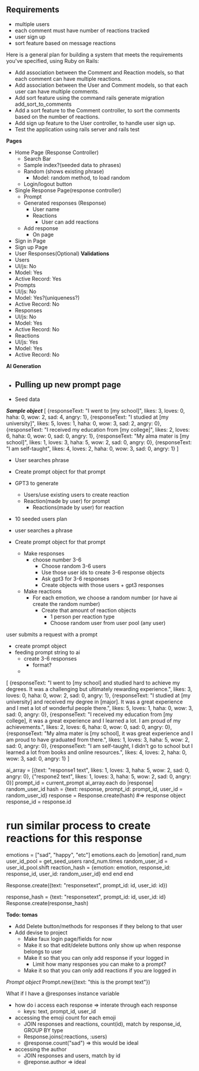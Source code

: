 ## Requirements
- multiple users
- each comment must have number of reactions tracked
- user sign up
- sort feature based on message reactions

Here is a general plan for building a system that meets the requirements you've specified, using Ruby on Rails:

- Add association between the Comment and Reaction models, so that each comment can have multiple reactions.
- Add association between the User and Comment models, so that each user can have multiple comments.
- Add sort feature using the command rails generate migration add_sort_to_comments
- Add a sort feature to the Comment controller, to sort the comments based on the number of reactions.
- Add sign up feature to the User controller, to handle user sign up.
- Test the application using rails server and rails test

**Pages**
- Home Page (Response Controller)
  - Search Bar
  - Sample index?(seeded data to phrases)
  - Random (shows existing phrase)
    - Model: random method, to load random 
  - Login/logout button
- Single Response Page(response controller)
  - Prompt
  - Generated responses (Response)
    - User name
    - Reactions
      - User can add reactions
  - Add response
    - On page
- Sign in Page
- Sign up Page
- User Responses(Optional)
 **Validations**
 - Users
  - UI/js: No
  - Model: Yes
  - Active Record: Yes
 - Prompts
  - UI/js: No
  - Model: Yes?(uniqueness?)
  - Active Record: No
 - Responses
  - UI/js: No
  - Model: Yes
  - Active Record: No
 - Reactions
  - UI/js: Yes
  - Model: Yes
  - Active Record: No

**AI Generation**
- Pulling up new prompt page
  - 
- Seed data

***Sample object***
[
  {responseText: "I went to [my school]", likes: 3, loves: 0, haha: 0, wow: 2, sad: 4, angry: 1},
  {responseText: "I studied at [my university]", likes: 5, loves: 1, haha: 0, wow: 3, sad: 2, angry: 0},
  {responseText: "I received my education from [my college]", likes: 2, loves: 6, haha: 0, wow: 0, sad: 0, angry: 1},
  {responseText: "My alma mater is [my school]", likes: 1, loves: 3, haha: 5, wow: 2, sad: 0, angry: 0},
  {responseText: "I am self-taught", likes: 4, loves: 2, haha: 0, wow: 3, sad: 0, angry: 1}
]

- User searches phrase
- Create prompt object for that prompt
- GPT3 to generate
  - Users/use existing users to create reaction
  - Reaction(made by user) for prompt
    - Reactions(made by user) for reaction

- 10 seeded users plan
- user searches a phrase
- Create prompt object for that prompt
  - Make responses
    - choose number 3-6
      - Choose random 3-6 users
      - Use those user ids to create 3-6 response objects
      - Ask gpt3 for 3-6 responses
      - Create objects with those users + gpt3 responses
  - Make reactions
    - For each emotion, we choose a random number (or have ai create the random number)
      - Create that amount of reaction objects
        - 1 person per reaction type
        - Choose random user from user pool (any user)

user submits a request with a prompt
  - create prompt object
  - feeding prompt string to ai
    - create 3-6 responses
      - format?
    - 

[
  {responseText: "I went to [my school] and studied hard to achieve my degrees. It was a challenging but ultimately rewarding experience.", likes: 3, loves: 0, haha: 0, wow: 2, sad: 0, angry: 1},
  {responseText: "I studied at [my university] and received my degree in [major]. It was a great experience and I met a lot of wonderful people there.", likes: 5, loves: 1, haha: 0, wow: 3, sad: 0, angry: 0},
  {responseText: "I received my education from [my college], it was a great experience and I learned a lot. I am proud of my achievements.", likes: 2, loves: 6, haha: 0, wow: 0, sad: 0, angry: 0},
  {responseText: "My alma mater is [my school], it was great experience and I am proud to have graduated from there.", likes: 1, loves: 3, haha: 5, wow: 2, sad: 0, angry: 0},
  {responseText: "I am self-taught, I didn't go to school but I learned a lot from books and online resources.", likes: 4, loves: 2, haha: 0, wow: 3, sad: 0, angry: 1}
]

ai_array = [{text: "response1 text", likes: 1, loves: 3, haha: 5, wow: 2, sad: 0, angry: 0}, {"respone2 text", likes: 1, loves: 3, haha: 5, wow: 2, sad: 0, angry: 0}]
prompt_id = current_prompt
ai_array.each do |response|
  random_user_id
  hash = {text: response, prompt_id: prompt_id, user_id = random_user_id}
  response = Response.create(hash) #=> response object
  response_id = response.id
  # run similar process to create reactions for this response
  emotions = ["sad", "happy", "etc"]
  emotions.each do |emotion|
    rand_num
    user_id_pool = get_seed_users
    rand_num.times
      random_user_id = user_id_pool.shift
      reaction_hash = {emotion: emotion, response_id: response_id, user_id: random_user_id}
    end
  end
end


Response.create({text: "responsetext", prompt_id: id, user_id: id})

response_hash = {text: "responsetext", prompt_id: id, user_id: id}
Response.create(response_hash)

**Todo: tomas**
- Add Delete button/methods for responses if they belong to that user
- Add devise to project
  - Make faux login page/fields for now
  - Make it so that edit/delete buttons only show up when response belongs to user
  - Make it so that you can only add response if your logged in
    - Limit how many responses you can make to a prompt?
  - Make it so that you can only add reactions if you are logged in

*Prompt object*
Prompt.new({text: "this is the prompt text"})

What if I have a @responses instance variable
- how do i access each response => interate through each response
  - keys: text, prompt_id, user_id
- accessing the emoji count for each emoji
  - JOIN responses and reactions, count(id), match by response_id, GROUP BY type
  - Response.joins(:reactions, :users)
  - @response.count("sad") => this would be ideal
- accessing the author
  - JOIN responses and users, match by id
  - @reponse.author => ideal
